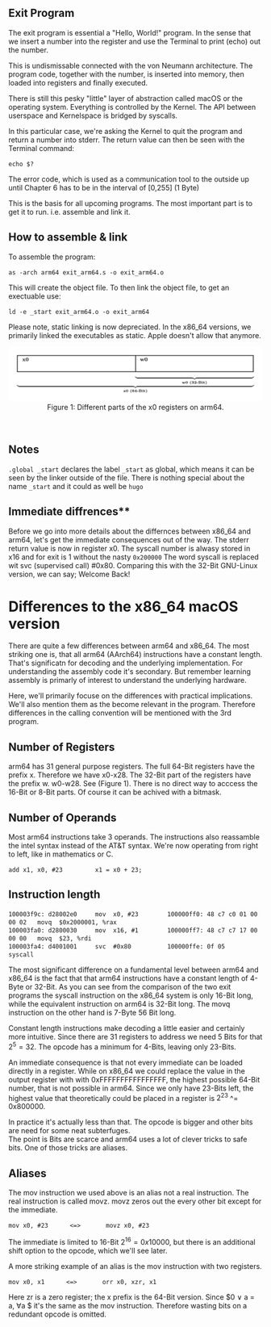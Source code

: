 ## Exit Program
The exit program is essential a "Hello, World!" program. In the sense that
we insert a number into the register and use the Terminal to print (echo)
out the number.

This is undismissable connected with the von Neumann architecture. The
program code, together with the number, is inserted into memory,
then loaded into registers and finally executed.

There is still this pesky "little" layer of abstraction called macOS or
the operating system. Everything is controlled by the Kernel.
The API between userspace and Kernelspace is bridged by syscalls.

In this particular case, we're asking the Kernel to quit the program
and return a number into stderr. The return value can then be seen
with the Terminal command:
```
echo $?
```

The error code, which is used as a communication tool to the outside
up until Chapter 6 has to be in the interval of [0,255] (1 Byte)

This is the basis for all upcoming programs.
The most important part is to get it to run. i.e. assemble
and link it.

## How to assemble & link
To assemble the program:
```
as -arch arm64 exit_arm64.s -o exit_arm64.o
```
This will create the object file.
To then link the object file, to get an exectuable use:
```
ld -e _start exit_arm64.o -o exit_arm64
```
Please note, static linking is now depreciated.
In the x86_64 versions, we primarily linked the executables as static.
Apple doesn't allow that anymore.

<div align=center>
  <img src="https://github.com/MarekSchiffer/pgu/blob/main/macOS_arm64/01.%20Chapter%203%20-%20exit/.assets/arm64_Registers.png" alt="ra" width="600">
<div align=center>
  <figcaption>Figure 1: Different parts of the x0 registers on arm64.</figcaption>
</div>
   <br> <br>
</div>

## Notes
`.global _start` declares the label `_start` as global, which
means it can be seen by the linker outside of the file. There
is nothing special about the name `_start` and it could as
well be `hugo`


## Immediate diffrences**
Before we go into more details about the differnces between x86_64
and arm64, let's get the immediate consequences out of the way.
The stderr return value is now in register x0.
The syscall number is alwasy stored in x16 and for exit is 1
without the nasty `0x200000` The word syscall is replaced wit
svc (supervised call) #0x80.
Comparing this with the 32-Bit GNU-Linux version, we can say;
Welcome Back!


# Differences to the x86_64 macOS version

There are quite a few differences between arm64 and x86_64.
The most striking one is, that all arm64 (AArch64) instructions
have a constant length. That's significatn for decoding and the
underlying implementation. For understanding the assembly code it's
secondary. But remember learning assembly is primarly of interest to
understand the underlying hardware.

Here, we'll  primarily focuse on the differences with practical implications.
We'll also mention them as the become relevant in the program. Therefore
differences in the calling convention will be mentioned with the 3rd program.

## Number of Registers
arm64 has 31 general purpose registers. The full 64-Bit registers have the prefix x.
Therefore we have x0-x28. The 32-Bit part of the registers have the prefix w.
w0-w28. See (Figure 1). There is no direct way to acccess the 16-Bit
or 8-Bit parts. Of course it can be achived with a bitmask.

## Number of Operands
Most arm64 instructions take 3 operands. The instructions also
reassamble the intel syntax instead of the AT&T syntax.
We're now operating from right to left, like in mathematics or C.
```
add x1, x0, #23         x1 = x0 + 23;
```
## Instruction length
```
100003f9c: d28002e0     mov  x0, #23        100000ff0: 48 c7 c0 01 00 00 02   movq  $0x2000001, %rax
100003fa0: d2800030     mov  x16, #1        100000ff7: 48 c7 c7 17 00 00 00   movq  $23, %rdi
100003fa4: d4001001     svc  #0x80          100000ffe: 0f 05                  syscall
```

The most significant difference on a fundamental level between arm64 and x86_64 is the fact that
that arm64 instructions have a constant length of 4-Byte or 32-Bit. As you can see from the comparison of
the two exit programs the syscall instruction on the x86_64 system is only 16-Bit long, while
the equivalent instruction on arm64 is 32-Bit long. The movq instruction on the other hand is 7-Byte 56 Bit long.

Constant length instructions make decoding a little easier and certainly more intuitive.
Since there are 31 registers to address we need 5 Bits for that $2^{5} = 32$. The opcode has a minimum for 4-Bits, leaving only 23-Bits.

An immediate consequence is that not every immediate can be loaded directly in a register. While on x86_64 we could
replace the value in the output register with with 0xFFFFFFFFFFFFFFFF, the highest possible 64-Bit number, that is not possible 
in arm64. Since we only have 23-Bits left, the highest value that theoretically could be placed in a register is
$2^{23}$ ^= 0x800000. 

In practice it's actually less than that. The opcode is bigger and other bits are need for some neat subterfuges.  
The point is Bits are scarce and arm64 uses a lot of clever tricks to safe bits. One of those tricks are aliases.
## Aliases
The mov instruction we used above is an alias not a real instruction. The real instruction is called movz.
movz zeros out the every other bit except for the immediate.
```
mov x0, #23      <=>       movz x0, #23
```
The immediate is limited to 16-Bit $2^{16} = 0x10000$, but there is an additional shift option to the opcode, which
we'll see later.

A more striking example of an alias is the mov instruction with two registers.
```
mov x0, x1      <=>       orr x0, xzr, x1
```
Here zr is a zero register; the x prefix is the 64-Bit version. Since $0 ∨ a = a, ∀a $ it's the same as the mov instruction.
Therefore wasting bits on a redundant opcode is omitted.
